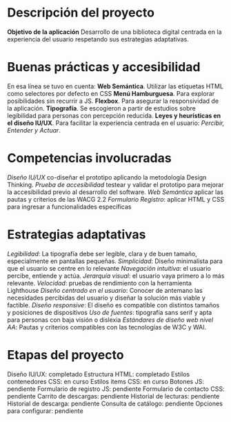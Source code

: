 # Descripción del proyecto
**Objetivo de la aplicación** Desarrollo de una biblioteca digital centrada en la experiencia del usuario respetando sus estrategias adaptativas. 
# Buenas prácticas y accesibilidad
En esa línea se tuvo en cuenta:
**Web Semántica**. Utilizar las etiquetas HTML como selectores por defecto en CSS
**Menú Hamburguesa**. Para explorar posibilidades sin recurrir a JS.
**Flexbox**. Para asegurar la responsividad de la aplicación.
**Tipografía**. Se escogieron a partir de estudios sobre legibilidad para personas con percepción reducida.
**Leyes y heurísticas en el diseño IU/UX**. Para facilitar la experiencia centrada en el usuario: *Percibir, Entender y Actuar*.
# Competencias involucradas
*Diseño IU/UX* co-diseñar el prototipo aplicando la metodología Design Thinking.
*Prueba de accesibilidad* testear y validar el prototipo para mejorar la accesibilidad previo al desarrollo del software.
*Web Semántica* aplicar las pautas y criterios de las WACG 2.2
*Formulario Registro*: aplicar HTML y CSS para ingresar a funcionalidades específicas
# Estrategias adaptativas
*Legibilidad*: La tipografía debe ser legible, clara y de buen tamaño, especialmente en pantallas pequeñas.
*Simplicidad*: Diseño minimalista para que el usuario se centre en lo relevante
*Navegación intuitiva*: el usuario percibe, entiende y actúa.
*Jerarquía visual*: el usuario vaya primero a lo más relevante. 
*Velocidad*: pruebas de rendimiento con la herramienta Lighthouse 
*Diseño centrado en el usuario*: Conocer de antemano las necesidades percibidas del usuario y diseñar la solución más viable y factible.
*Diseño responsive*: El diseño es compatible con distintos tamaños y posiciones de dispositivos
*Uso de fuentes*: tipografía sans serif y apta para personas con baja visión o dislexia
*Estándares de diseño web nivel AA*: Pautas y criterios compatibles con las tecnologías de W3C y WAI.
# Etapas del proyecto
Diseño IU/UX: completado
Estructura HTML: completado
Estilos contenedores CSS: en curso
Estilos items CSS: en curso
Botones JS: pendiente
Formulario de registro JS: pendiente
Formulario de contacto CSS: pendiente
Carrito de descargas: pendiente
Historial de lecturas: pendiente
Historial de descarga: pendiente
Consulta de catálogo: pendiente
Opciones para configurar: pendiente
